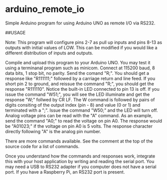# arduino_remote_io
Simple Arduino program for using Arduino UNO as remote I/O via RS232.

##USAGE

Note: This program will configure pins 2-7 as pull up inputs and pins 8-13 as outputs with initial values of LOW.  This can be modified if you would like a different distribution of inputs and outputs.

Compile and upload this program to your Arduino UNO.  You may test it using a terminanal program such as minicom.  Connect at 115200 baud, 8 data bits, 1 stop bit, no parity. Send the comand "R;".  You should get a response like "R111111;" followed by a carriage return and line feed.  If you short pin 2 to ground, and reissue the command "R;", you should get the response "R111110".  Notice the built-in LED connected to pin 13 is off.  If you issue the command "W51;", you will see the LED illuminate and get the response "W;" follwed by CR LF.  The W command is followed by pairs of digits consiting of the output index (pin - 8) and value (0 or 1) and terminated with a ";".  Issue the command "W50;" and the LED will turn off.  Analog voltage pins can be read with the "A" command.  As an example, send the command "A0;" to read the voltage on pin A0.  The response would be "A01023;" if the voltage on pin A0 is 5 volts. The response character directly following "A" is the analog pin number.

There are more commands available.  See the comment at the top of the source code for a list of commands.

Once you understand how the commands and responses work, integrate this with your host application by writing and reading the serial port.  You may need a USB to RS232 adapter if you computer does not have a serial port.  If you have a Raspberry Pi, an RS232 port is present.
